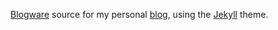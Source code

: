 [Blogware](https://github.com/blogware/blogware) source for my
personal [blog](http://gnowoel.com/), using the
[Jekyll](https://github.com/blogware/blogware-theme-jekyll) theme.

